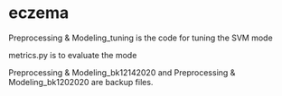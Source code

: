 # eczema

Preprocessing & Modeling_tuning is the code for tuning the SVM mode

metrics.py is to evaluate the mode

Preprocessing & Modeling_bk12142020 and Preprocessing & Modeling_bk1202020 are backup files.
